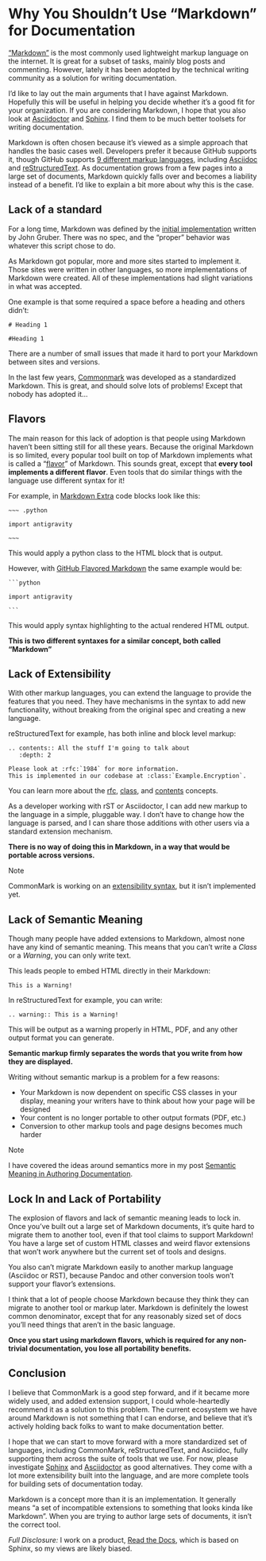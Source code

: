 # Why You Shouldn’t Use “Markdown” for Documentation

[“Markdown”](https://github.com/jgm/CommonMark/wiki/Markdown-Flavors) is the
most commonly used lightweight markup language on the internet. It is great
for a subset of tasks, mainly blog posts and commenting. However, lately it
has been adopted by the technical writing community as a solution for writing
documentation.

I’d like to lay out the main arguments that I have against Markdown.
Hopefully this will be useful in helping you decide whether it’s a good fit
for your organization. If you are considering Markdown, I hope that you also
look at [Asciidoctor](http://asciidoctor.org/) and
[Sphinx](http://www.sphinx-doc.org/en/stable/). I find them to be much better
toolsets for writing documentation.

Markdown is often chosen because it’s viewed as a simple approach that handles
the basic cases well. Developers prefer it because GitHub supports it, though
GitHub supports [9 different markup
languages](https://github.com/github/markup#markups), including
[Asciidoc](http://asciidoctor.org/docs/asciidoc-writers-guide/) and
[reStructuredText](http://www.sphinx-doc.org/en/stable/rest.html). As
documentation grows from a few pages into a large set of documents, Markdown
quickly falls over and becomes a liability instead of a benefit. I’d like to
explain a bit more about why this is the case.

## Lack of a standard

For a long time, Markdown was defined by the [initial
implementation](https://daringfireball.net/projects/markdown/) written by John
Gruber. There was no spec, and the “proper” behavior was whatever this script
chose to do.

As Markdown got popular, more and more sites started to implement it.  Those
sites were written in other languages, so more implementations of Markdown
were created. All of these implementations had slight variations in what was
accepted.

One example is that some required a space before a heading and others didn’t:



    # Heading 1

    #Heading 1



There are a number of small issues that made it hard to port your Markdown
between sites and versions.

In the last few years, [Commonmark](http://commonmark.org/) was developed as a
standardized Markdown. This is great, and should solve lots of problems!
Except that nobody has adopted it...

## Flavors

The main reason for this lack of adoption is that people using Markdown
haven’t been sitting still for all these years. Because the original Markdown
is so limited, every popular tool built on top of Markdown implements what is
called a “[flavor](https://github.com/jgm/CommonMark/wiki/Markdown-Flavors)”
of Markdown. This sounds great, except that **every tool implements a
different flavor**. Even tools that do similar things with the language use
different syntax for it!

For example, in [Markdown
Extra](https://michelf.ca/projects/php-markdown/extra/#fenced-code-blocks)
code blocks look like this:



    ~~~ .python

    import antigravity

    ~~~



This would apply a python class to the HTML block that is output.

However, with [GitHub Flavored
Markdown](https://guides.github.com/features/mastering-markdown/#GitHub-flavored-markdown)
the same example would be:



    ```python

    import antigravity

    ```



This would apply syntax highlighting to the actual rendered HTML output.

**This is two different syntaxes for a similar concept, both called
“Markdown”**

## Lack of Extensibility

With other markup languages, you can extend the language to provide the
features that you need. They have mechanisms in the syntax to add new
functionality, without breaking from the original spec and creating a new
language.

reStructuredText for example, has both inline and block level markup:



    .. contents:: All the stuff I'm going to talk about
       :depth: 2

    Please look at :rfc:`1984` for more information.
    This is implemented in our codebase at :class:`Example.Encryption`.

You can learn more about the
[rfc](http://docutils.sourceforge.net/docs/ref/rst/roles.html#rfc-reference),
[class](http://www.sphinx-doc.org/en/stable/domains.html?highlight=domains#cross-referencing-python-objects),
and
[contents](http://docutils.sourceforge.net/docs/ref/rst/directives.html#table-of-contents)
concepts.

As a developer working with rST or Asciidoctor, I can add new markup to the
language in a simple, pluggable way. I don’t have to change how the language
is parsed, and I can share those additions with other users via a standard
extension mechanism.

**There is no way of doing this in Markdown, in a way that would be portable
across versions.**

Note

CommonMark is working on an [extensibility
syntax](http://talk.commonmark.org/t/generic-directives-plugins-syntax/444),
but it isn’t implemented yet.

## Lack of Semantic Meaning

Though many people have added extensions to Markdown, almost none have any
kind of semantic meaning. This means that you can’t write a *Class* or a
*Warning*, you can only write text.

This leads people to embed HTML directly in their Markdown:


    This is a Warning!


In reStructuredText for example, you can write:



    .. warning:: This is a Warning!



This will be output as a warning properly in HTML, PDF, and any other output
format you can generate.

**Semantic markup firmly separates the words that you write from how they are
displayed.**

Writing without semantic markup is a problem for a few reasons:

-   Your Markdown is now dependent on specific CSS classes in your
    display, meaning your writers have to think about how your page will
    be designed
-   Your content is no longer portable to other output formats
    (PDF, etc.)
-   Conversion to other markup tools and page designs becomes much
    harder


Note

I have covered the ideas around semantics more in my post [<span class="std
std-ref">Semantic Meaning in Authoring
Documentation</span>](http://www.ericholscher.com/blog/2016/oct/6/authoring-documentation-with-semantic-meaning/#semantic-meaning).

## Lock In and Lack of Portability

The explosion of flavors and lack of semantic meaning leads to lock in.  Once
you’ve built out a large set of Markdown documents, it’s quite hard to migrate
them to another tool, even if that tool claims to support Markdown! You have a
large set of custom HTML classes and weird flavor extensions that won’t work
anywhere but the current set of tools and designs.

You also can’t migrate Markdown easily to another markup language (Asciidoc or
RST), because Pandoc and other conversion tools won’t support your flavor’s
extensions.

I think that a lot of people choose Markdown because they think they can
migrate to another tool or markup later. Markdown is definitely the lowest
common denominator, except that for any reasonably sized set of docs you’ll
need things that aren’t in the basic language.

**Once you start using markdown flavors, which is required for any non-trivial
documentation, you lose all portability benefits.**

## Conclusion

I believe that CommonMark is a good step forward, and if it became more widely
used, and added extension support, I could whole-heartedly recommend it as a
solution to this problem. The current ecosystem we have around Markdown is not
something that I can endorse, and believe that it’s actively holding back
folks to want to make documentation better.

I hope that we can start to move forward with a more standardized set of
languages, including CommonMark, reStructuredText, and Asciidoc, fully
supporting them across the suite of tools that we use. For now, please
investigate [Sphinx](http://www.sphinx-doc.org/en/stable/) and
[Asciidoctor](http://asciidoctor.org/) as good alternatives. They come with a
lot more extensibility built into the language, and are more complete tools
for building sets of documentation today.

Markdown is a concept more than it is an implementation. It generally means “a
set of incompatible extensions to something that looks kinda like
Markdown”. When you are trying to author large sets of documents, it isn’t the
correct tool.

*Full Disclosure:* I work on a product, [Read the
Docs](https://readthedocs.com/), which is based on Sphinx, so my views are
likely biased.
